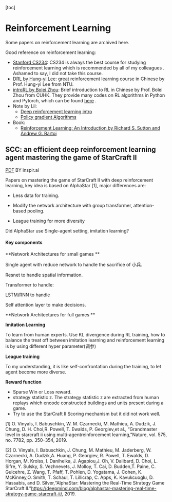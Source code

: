 [toc]

# Reinforcement Learning

Some papers on reinforcement learning are archived here.

Good reference on reinforcement learning:

* [Stanford CS234](https://web.stanford.edu/class/cs234/): CS234 is always the best course for studying reinforcement learning which is recommended by all of my colleagues . Ashamed to say, I did not take this course.
* [DRL by Hung-yi Lee](https://www.youtube.com/watch?v=z95ZYgPgXOY&list=PLJV_el3uVTsODxQFgzMzPLa16h6B8kWM): great reinforcement learning course in Chinese by Prof. Hung-yi Lee from NTU.
* [introRL by Bolei Zhou](https://github.com/zhoubolei/introRL): Brief introduction to RL in Chinese by Prof. Bolei Zhou from CUHK. They provide many codes on RL algorithms in Python and Pytorch, which can be found [here](https://github.com/cuhkrlcourse/RLexample) .
* Note by Lil: 
  * [Deep reinforcement learning intro](https://lilianweng.github.io/lil-log/2018/02/19/a-long-peek-into-reinforcement-learning.html#key-concepts)
  * [Policy gradient Algorithms](https://lilianweng.github.io/lil-log/2018/04/08/policy-gradient-algorithms.html)
* Book: 
  * [Reinforcement Learning: An Introduction by Richard S. Sutton and Andrew G. Bartoi](https://web.stanford.edu/class/psych209/Readings/SuttonBartoIPRLBook2ndEd.pdf)

## SCC: an efficient deep reinforcement learning agent mastering the game of StarCraft II

[PDF](https://arxiv.org/pdf/2012.13169.pdf)                       																															      BY inspir.ai

Papers on mastering the game of StarCraft II with deep reinforcement learning, key idea is based on  AlphaStar [1], major differences are:

* Less data for training. 

* Modify the network architecture with group transformer, attention-based pooling.
* League training for more diversity

Did AlphaStar use Single-agent setting, imitation learning?

#### Key components

**Network Architectures for small games **

Single agent with reduce network to handle the sacrifice of 小兵.

Resnet to handle spatial  information.

Transformer to handle: 

LSTM/RNN to handle 

Self attention layer to make decisions. 



**Network Architectures for full games **

**Imitation Learning**

To learn from human experts. Use KL divergence during RL training, how to balance the treat off between imitation learning and reinforcement learning is by using different hyper parameter(调参)

**League training**

To my understanding, it is like self-confrontation during the training, to let agent become more diverse.

**Reward function**

* Sparse Win or Loss reward.
* strategy statistic z.  The strategy statistic z are extracted from human replays which encode constructed buildings and units present during a game.
* Try to use the StarCraft II Scoring mechanism  but it did not work well.

[1] O. Vinyals, I. Babuschkin, W. M. Czarnecki, M. Mathieu, A. Dudzik, J. Chung, D. H. Choi,R. Powell, T. Ewalds, P. Georgiev,et al., “Grandmaster level in starcraft ii using multi-agentreinforcement learning,”Nature, vol. 575, no. 7782, pp. 350–354, 2019.

[2] O. Vinyals, I. Babuschkin, J. Chung, M. Mathieu, M. Jaderberg, W. Czarnecki, A. Dudzik,A. Huang, P. Georgiev, R. Powell, T. Ewalds, D. Horgan, M. Kroiss, I. Danihelka, J. Agapiou,J. Oh, V. Dalibard, D. Choi, L. Sifre, Y. Sulsky, S. Vezhnevets, J. Molloy, T. Cai, D. Budden,T. Paine, C. Gulcehre, Z. Wang, T. Pfaff, T. Pohlen, D. Yogatama, J. Cohen, K. McKinney,O.  Smith,  T.  Schaul,  T.  Lillicrap,  C.  Apps,  K.  Kavukcuoglu,  D.  Hassabis,  and  D.  Silver,“AlphaStar: Mastering the Real-Time Strategy Game StarCraft II.”https://deepmind.com/blog/alphastar-mastering-real-time-strategy-game-starcraft-ii/, 2019.



